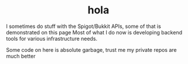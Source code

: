 ### 

<h1 align="center">hola</h1>

I sometimes do stuff with the Spigot/Bukkit APIs, some of that is demonstrated on this page
Most of what I do now is developing backend tools for various infrastructure needs.

Some code on here is absolute garbage, trust me my private repos are much better

